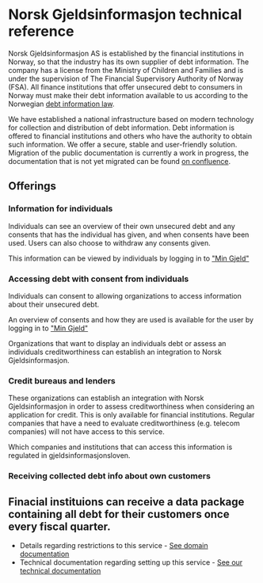 # Norsk Gjeldsinformasjon technical reference

Norsk Gjeldsinformasjon AS is established by the financial institutions in
Norway, so that the industry has its own supplier of debt information. The
company has a license from the Ministry of Children and Families and is under
the supervision of The Financial Supervisory Authority of Norway (FSA). All
finance institutions that offer unsecured debt to consumers in Norway must
make their debt information available to us according to the Norwegian [debt
information law](https://lovdata.no/dokument/NL/lov/2017-06-16-47).

We have established a national infrastructure based on modern technology for
collection and distribution of debt information. Debt information is offered to
financial institutions and others who have the authority to obtain such
information. We offer a secure, stable and user-friendly solution.
Migration of the public documentation is currently a work in progress, the
documentation that is not yet migrated can be found [on confluence](https://norskgjeld.atlassian.net/wiki/spaces/GJEL/overview).


## Offerings

### Information for individuals

Individuals can see an overview of their own unsecured debt and any consents that has the individual has given, and when consents have been used. Users can also choose to withdraw any consents given.

This information can be viewed by individuals by logging in to ["Min Gjeld"](https://www.norskgjeld.no/)


### Accessing debt with consent from individuals

Individuals can consent to allowing organizations to access information about their unsecured debt.

An overview of consents and how they are used is available for the user by logging in to ["Min Gjeld"](https://www.norskgjeld.no/)

Organizations that want to display an individuals debt or assess an individuals creditworthiness can establish an integration to Norsk Gjeldsinformasjon.


### Credit bureaus and lenders

These organizations can establish an integration with Norsk Gjeldsinformasjon in order to assess creditworthiness when considering an application for credit. This is only available for financial institutions. Regular companies that have a need to evaluate creditworthiness (e.g. telecom companies) will not have access to this service.

Which companies and institutions that can access this information is regulated in gjeldsinformasjonsloven.


### Receiving collected debt info about own customers

Finacial instituions can receive a data package containing all debt for their customers once every fiscal quarter.
- 
* Details regarding restrictions to this service - [See domain documentation](https://norskgjeld.atlassian.net/wiki/spaces/GJEL/pages/492273665/API+Data+Packaging+-+collecting+debt+information+about+your+customers)
* Technical documentation regarding setting up this service - [See our technical documentation](https://norsk-gjeldsinformasjon.github.io/api-docs/howto/recieve_quarterly_debt-reports/)
